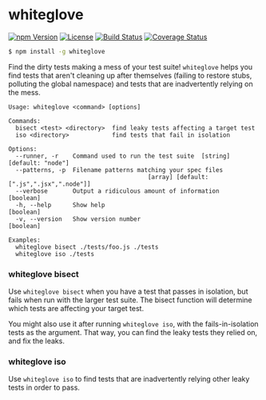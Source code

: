 whiteglove
==========

[![npm Version](https://img.shields.io/npm/v/whiteglove.svg)](https://www.npmjs.com/package/whiteglove) [![License](https://img.shields.io/npm/l/whiteglove.svg)](https://www.npmjs.com/package/whiteglove) [![Build Status](https://travis-ci.org/iancmyers/whiteglove.svg)](https://travis-ci.org/iancmyers/whiteglove) [![Coverage Status](https://coveralls.io/repos/github/iancmyers/whiteglove/badge.svg?branch=master)](https://coveralls.io/github/iancmyers/whiteglove?branch=master)

```bash
$ npm install -g whiteglove
```

Find the dirty tests making a mess of your test suite! `whiteglove` helps you find tests that aren't cleaning up after themselves (failing to restore stubs, polluting the global namespace) and tests that are inadvertently relying on the mess.

```
Usage: whiteglove <command> [options]

Commands:
  bisect <test> <directory>  find leaky tests affecting a target test
  iso <directory>            find tests that fail in isolation

Options:
  --runner, -r    Command used to run the test suite  [string] [default: "node"]
  --patterns, -p  Filename patterns matching your spec files
                                       [array] [default: [".js",".jsx",".node"]]
  --verbose       Output a ridiculous amount of information            [boolean]
  -h, --help      Show help                                            [boolean]
  -v, --version   Show version number                                  [boolean]

Examples:
  whiteglove bisect ./tests/foo.js ./tests
  whiteglove iso ./tests
```

### whiteglove bisect

Use `whiteglove bisect` when you have a test that passes in isolation, but fails when run with the larger test suite. The bisect function will determine which tests are affecting your target test.

You might also use it after running `whiteglove iso`, with the fails-in-isolation tests as the argument. That way, you can find the leaky tests they relied on, and fix the leaks.

### whiteglove iso

Use `whiteglove iso` to find tests that are inadvertently relying other leaky tests in order to pass.
